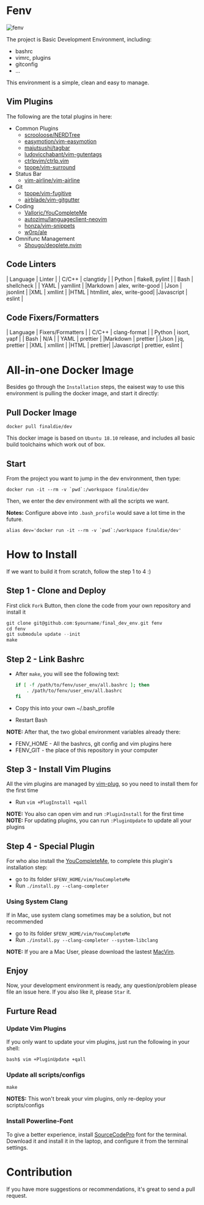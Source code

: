 # Fenv

![fenv](https://github.com/finaldie/misc/blob/master/articals/fenv/fenv.gif)

The project is Basic Development Environment, including:

- bashrc
- vimrc, plugins
- gitconfig
- ...

This environment is a simple, clean and easy to manage.

## Vim Plugins

The following are the total plugins in here:

- Common Plugins
  - [scrooloose/NERDTree][4]
  - [easymotion/vim-easymotion][8]
  - [majutsushi/tagbar][14]
  - [ludovicchabant/vim-gutentags][13]
  - [ctrlpvim/ctrlp.vim][9]
  - [tpope/vim-surround][20]
- Status Bar
  - [vim-airline/vim-airline][11]
- Git
  - [tpope/vim-fugitive][12]
  - [airblade/vim-gitgutter][21]
- Coding
  - [Valloric/YouCompleteMe][2]
  - [autozimu/languageclient-neovim][15]
  - [honza/vim-snippets][17]
  - [w0rp/ale][18]
- Omnifunc Management
  - [Shougo/deoplete.nvim][16]

## Code Linters

| Language | Linter |
| C/C++ | clangtidy |
| Python | flake8, pylint |
| Bash | shellcheck |
| YAML | yamllint |
|Markdown | alex, write-good |
|Json | jsonlint |
|XML | xmllint |
|HTML | htmllint, alex, write-good|
|Javascript | eslint |

## Code Fixers/Formatters

| Language | Fixers/Formatters |
| C/C++ | clang-format |
| Python | isort, yapf |
| Bash | N/A |
| YAML | prettier |
|Markdown | prettier |
|Json | jq, prettier |
|XML | xmllint |
|HTML | prettier|
|Javascript | prettier, eslint |

# All-in-one Docker Image

Besides go through the `Installation` steps, the eaisest way to use this environment is pulling the docker image, and start it directly:

## Pull Docker Image

```console
docker pull finaldie/dev
```

This docker image is based on `Ubuntu 18.10` release, and includes all basic build toolchains which work out of box.

## Start

From the project you want to jump in the dev environment, then type:

```console
docker run -it --rm -v `pwd`:/workspace finaldie/dev
```

Then, we enter the dev environment with all the scripts we want.

**Notes:** Configure above into `.bash_profile` would save a lot time in the future.

```console
alias dev='docker run -it --rm -v `pwd`:/workspace finaldie/dev'
```

# How to Install

If we want to build it from scratch, follow the step 1 to 4 :)

## Step 1 - Clone and Deploy

First click `Fork` Button, then clone the code from your own repository and install it

```c
git clone git@github.com:$yourname/final_dev_env.git fenv
cd fenv
git submodule update --init
make
```

## Step 2 - Link Bashrc

- After `make`, you will see the following text:

  ```bash
  if [ -f /path/to/fenv/user_env/all.bashrc ]; then
      . /path/to/fenv/user_env/all.bashrc
  fi
  ```

- Copy this into your own ~/.bash_profile
- Restart Bash

**NOTE:** After that, the two global environment variables already there:

- FENV_HOME - All the bashrcs, git config and vim plugins here
- FENV_GIT - the place of this repository in your computer

## Step 3 - Install Vim Plugins

All the vim plugins are managed by [vim-plug][22], so you need to install them for the first time

- Run `vim +PlugInstall +qall`

**NOTE:** You also can open vim and run `:PluginInstall` for the first time<br>
**NOTE:** For updating plugins, you can run `:PluginUpdate` to update all your plugins

## Step 4 - Special Plugin

For who also install the [YouCompleteMe][2], to complete this plugin's installation step:

- go to its folder `$FENV_HOME/vim/YouCompleteMe`
- Run `./install.py --clang-completer`

### Using System Clang

If in Mac, use system clang sometimes may be a solution, but not recommended<br>

- go to its folder `$FENV_HOME/vim/YouCompleteMe`
- Run `./install.py --clang-completer --system-libclang`

**NOTE:** If you are a Mac User, please download the lastest [MacVim][3].

## Enjoy

Now, your development environment is ready, any question/problem please file an issue here. If you also like it, please `Star` it.

## Furture Read

### Update Vim Plugins

If you only want to update your vim plugins, just run the following in your shell:

```
bash$ vim +PluginUpdate +qall
```

### Update all scripts/configs

```
make
```

**NOTES:** This won't break your vim plugins, only re-deploy your scripts/configs

### Install Powerline-Font

To give a better experience, install [SourceCodePro](19) font for the terminal. <br>
Download it and install it in the laptop, and configure it from the terminal settings.

# Contribution

If you have more suggestions or recommendations, it's great to send a pull request.

[1]: https://github.com/gmarik/vundle
[2]: https://github.com/Valloric/YouCompleteMe
[3]: https://github.com/b4winckler/macvim/releases
[4]: https://github.com/scrooloose/nerdtree
[5]: https://github.com/Lokaltog/powerline
[6]: https://github.com/vim-scripts/taglist.vim
[8]: https://github.com/easymotion/vim-easymotion
[9]: https://github.com/ctrlpvim/ctrlp.vim
[10]: https://github.com/altercation/solarized
[11]: https://github.com/vim-airline/vim-airline
[12]: https://github.com/tpope/vim-fugitive
[13]: https://github.com/ludovicchabant/vim-gutentags
[14]: https://github.com/majutsushi/tagbar
[15]: https://github.com/autozimu/languageclient-neovim
[16]: https://github.com/Shougo/deoplete.nvim
[17]: https://github.com/honza/vim-snippets
[18]: https://github.com/w0rp/ale
[19]: https://github.com/powerline/fonts/tree/master/SourceCodePro
[20]: https://github.com/tpope/vim-surround
[21]: https://github.com/airblade/vim-gitgutter
[22]: https://github.com/junegunn/vim-plug
